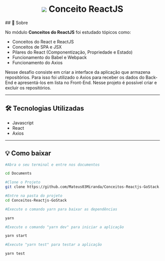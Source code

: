 <h1 align="center">
    <img src="https://ik.imagekit.io/d4plefqyqv/RS_OEcD0tpViG.png">
    Conceito ReactJS
</h1>
## 📝️ Sobre

No módulo **Conceitos do ReactJS** foi estudado tópicos como:
- Conceitos do React e ReactJS
- Conceitos de SPA e JSX
- Pilares do React (Componentização, Propriedade e Estado)
- Funcionamento do Babel e Webpack
- Funcionamento do Axios

Nesse desafio consiste em criar a interface da aplicação que armazena repositórios. Para isso foi utilizado o Axios para receber os dados do Back-End e apresentá-los em lista no Front-End. Nesse projeto é possível criar e excluir os repositórios. 

---
## 🛠️ Tecnologias Utilizadas
- Javascript
- React
- Axios

---
## 💡️ Como baixar
```bash
#Abra o seu terminal e entre nos documentos

cd Documents

#Clone o Projeto
git clone https://github.com/Mateus03Miranda/Conceitos-Reactjs-GoStack.git

#Entre na pasta do projeto
cd Conceitos-Reactjs-GoStack

#Execute o comando yarn para baixar as dependências

yarn 

#Execute o comando "yarn dev" para iniciar a aplicação

yarn start

#Execute "yarn test" para testar a aplicação

yarn test
```